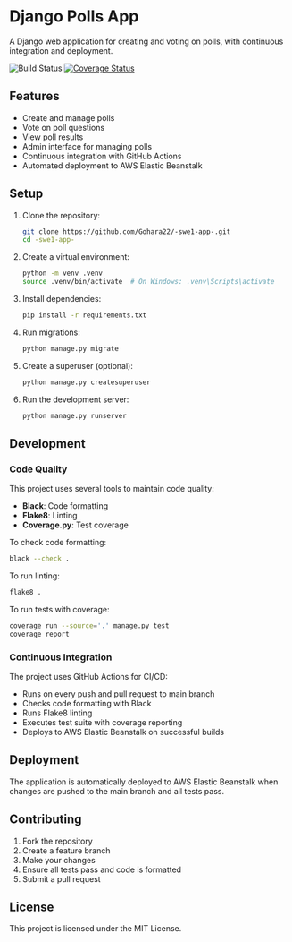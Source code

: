 # Django Polls App

A Django web application for creating and voting on polls, with continuous integration and deployment.

<!-- CI/CD Status: Active -->

![Build Status](https://github.com/Gohara22/-swe1-app-/workflows/Django%20CI%2FCD/badge.svg)
[![Coverage Status](https://coveralls.io/repos/github/Gohara22/-swe1-app-/badge.svg?branch=main)](https://coveralls.io/github/Gohara22/-swe1-app-?branch=main)

## Features

- Create and manage polls
- Vote on poll questions
- View poll results
- Admin interface for managing polls
- Continuous integration with GitHub Actions
- Automated deployment to AWS Elastic Beanstalk

## Setup

1. Clone the repository:
   ```bash
   git clone https://github.com/Gohara22/-swe1-app-.git
   cd -swe1-app-
   ```

2. Create a virtual environment:
   ```bash
   python -m venv .venv
   source .venv/bin/activate  # On Windows: .venv\Scripts\activate
   ```

3. Install dependencies:
   ```bash
   pip install -r requirements.txt
   ```

4. Run migrations:
   ```bash
   python manage.py migrate
   ```

5. Create a superuser (optional):
   ```bash
   python manage.py createsuperuser
   ```

6. Run the development server:
   ```bash
   python manage.py runserver
   ```

## Development

### Code Quality

This project uses several tools to maintain code quality:

- **Black**: Code formatting
- **Flake8**: Linting
- **Coverage.py**: Test coverage

To check code formatting:
```bash
black --check .
```

To run linting:
```bash
flake8 .
```

To run tests with coverage:
```bash
coverage run --source='.' manage.py test
coverage report
```

### Continuous Integration

The project uses GitHub Actions for CI/CD:

- Runs on every push and pull request to main branch
- Checks code formatting with Black
- Runs Flake8 linting
- Executes test suite with coverage reporting
- Deploys to AWS Elastic Beanstalk on successful builds

## Deployment

The application is automatically deployed to AWS Elastic Beanstalk when changes are pushed to the main branch and all tests pass.

## Contributing

1. Fork the repository
2. Create a feature branch
3. Make your changes
4. Ensure all tests pass and code is formatted
5. Submit a pull request

## License

This project is licensed under the MIT License.